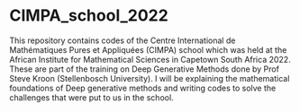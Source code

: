 # CIMPA_school_2022

This repository contains codes of the Centre International de Mathématiques Pures et Appliquées (CIMPA) school which was held at the African Institute for Mathematical Sciences in Capetown South Africa 2022. These are part of the training on Deep Generative Methods done by Prof Steve Kroon (Stellenbosch University). I will be explaining the mathematical foundations of Deep generative methods and writing codes to solve the challenges that were put to us in the school.
